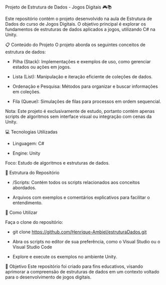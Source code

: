 Projeto de Estrutura de Dados - Jogos Digitais 🎮📚

Este repositório contém o projeto desenvolvido na aula de Estrutura de Dados do curso de Jogos Digitais. O objetivo principal é explorar os fundamentos de estruturas de dados aplicados a jogos, utilizando C# na Unity.

📋 Conteúdo do Projeto
O projeto aborda os seguintes conceitos de estrutura de dados:

- Pilha (Stack): Implementações e exemplos de uso, como gerenciar estados ou ações em jogos.

- Lista (List): Manipulação e iteração eficiente de coleções de dados.

- Ordenação e Pesquisa: Métodos para organizar e buscar informações em coleções.

- Fila (Queue): Simulações de filas para processos em ordem sequencial.

Nota: Este projeto é exclusivamente de estudo, portanto contém apenas scripts de algoritmos sem interface visual ou integração com cenas da Unity.

💻 Tecnologias Utilizadas

- Linguagem: C#
  
- Engine: Unity

Foco: Estudo de algoritmos e estruturas de dados.

📁 Estrutura do Repositório

- /Scripts: Contém todos os scripts relacionados aos conceitos abordados.
  
- Arquivos com exemplos e comentários explicativos para facilitar o entendimento.

🚀 Como Utilizar

Faça o clone do repositório:
- git clone https://github.com/Henrique-Ambiel/estruturaDados.git

- Abra os scripts no editor de sua preferência, como o Visual Studio ou o Visual Studio Code

- Explore e execute os exemplos no ambiente Unity.

🎯 Objetivo
Este repositório foi criado para fins educativos, visando aprimorar a compreensão de estruturas de dados em um contexto voltado para o desenvolvimento de jogos digitais.

